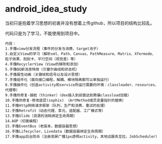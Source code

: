 # android_idea_study
当初只是抱着学习思想的初衷并没有想着上传github，所以项目的结构比较乱。

代码只是为了学习，不能使用到项目中。

    内容：
    1.手撸view分发流程（事件的分发与消费，target池子）
    3.自定义View的学习（解析xml、Path、Canvas、PathMeasure、Matrix、Xfermode、粒子效果、刮刮卡、平行空间（视觉差）等）
    4.手撸RecyclerView（View的移除和添加）
    5.手撸QQ新消息特效（贝塞尔曲线和状态机）
    6.手撸属性动画（关键帧和信号以及设计思想）
    7.手撸组件化（面向接口编程，解耦、模块隔离都可以单独运行）
    8.手撸插件化（创造activity和service所运行需要的环境：classloader、resources、代理等）
    9.手撸热修复-插桩（thinker）（dex插入到前面达到欺骗classload加载）
    10.手撸热修复-修改底层(sophix) （ArtMethod成员变量指针的替换）
    11.手撸Http网络请求框架（队列，生产和消费，重试的处理）
    12.手撸Retrofit（动态代理、享元、适配器、工厂模式等）
    13.手撸Glide（资源的消耗绑定生命周期）
    14.AOP（切面编程）
    15.手撸EventBus（老版本，数据容器思想）
    16.手撸Lifecycler、Livedata（数据容器绑定生命周期）
    17.手撸app后台防杀（注册息屏广播1px透明activity，本地远服务互拉，JobScheduler）
